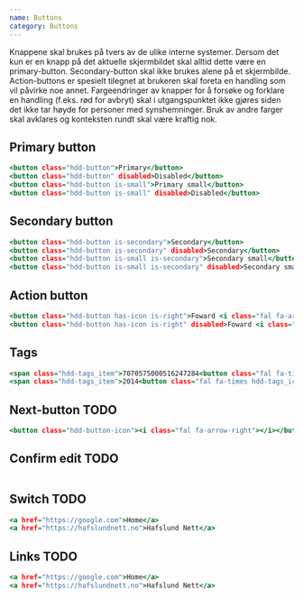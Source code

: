 ```yaml
---
name: Buttons
category: Buttons
---
```


Knappene skal brukes på tvers av de ulike interne systemer. Dersom det kun er en knapp på det aktuelle skjermbildet skal alltid dette være en primary-button. Secondary-button skal ikke brukes alene på et skjermbilde. Action-buttons er spesielt tilegnet at brukeren skal foreta en handling som vil påvirke noe annet. Fargeendringer av knapper for å forsøke og forklare en handling (f.eks. rød for avbryt) skal i utgangspunktet ikke gjøres siden det ikke tar høyde for personer med synshemninger. Bruk av andre farger skal avklares og konteksten rundt skal være kraftig nok.

## Primary button

```primary-button.html
<button class="hdd-button">Primary</button>
<button class="hdd-button" disabled>Disabled</button>
<button class="hdd-button is-small">Primary small</button>
<button class="hdd-button is-small" disabled>Disabled</button>
```

## Secondary button

```secondary-button.html
<button class="hdd-button is-secondary">Secondary</button>
<button class="hdd-button is-secondary" disabled>Secondary</button>
<button class="hdd-button is-small is-secondary">Secondary small</button>
<button class="hdd-button is-small is-secondary" disabled>Secondary small</button>
```

## Action button

```action-button.html
<button class="hdd-button has-icon is-right">Foward <i class="fal fa-arrow-right"></i></button>
<button class="hdd-button has-icon is-right" disabled>Foward <i class="fal fa-arrow-right"></i></button>
```

## Tags 

```tags.html
<span class="hdd-tags_item">7070575000516247284<button class="fal fa-times hdd-tags_icon"></button></span>
<span class="hdd-tags_item">2014<button class="fal fa-times hdd-tags_icon"></button></span>
```

## Next-button TODO

```next-button.html
<button class="hdd-button-icon"><i class="fal fa-arrow-right"></i></button>
```

## Confirm edit TODO

```confirm-edit.html

```

## Switch TODO

```switch.html
<a href="https://google.com">Home</a>
<a href="https://hafslundnett.no">Hafslund Nett</a>
```

## Links TODO

```links.html
<a href="https://google.com">Home</a>
<a href="https://hafslundnett.no">Hafslund Nett</a>
```